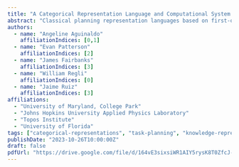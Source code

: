 ```yaml
---
title: "A Categorical Representation Language and Computational System for Knowledge-Based Robotic Task Planning"
abstract: "Classical planning representation languages based on first-order logic have preliminarily been used to model and solve robotic task planning problems. Wider adoption of these representation languages, however, is hindered by the limitations present when managing implicit world changes with concise action models. To address this problem, we propose an alternative approach to representing and managing updates to world states during planning. Based on the category-theoretic concepts of C-sets and double-pushout rewriting (DPO), our proposed representation can effectively handle structured knowledge about world states that support domain abstractions at all levels. It formalizes the semantics of predicates according to a user-provided ontology and preserves the semantics when transitioning between world states. This method provides a formal semantics for using knowledge graphs and relational databases to model world states and updates in planning. In this paper, we conceptually compare our category-theoretic representation with the classical planning representation. We show that our proposed representation has advantages over the classical representation in terms of handling implicit preconditions and effects, and provides a more structured framework in which to model and solve planning problems."
authors:
  - name: "Angeline Aguinaldo"
    affiliationIndices: [0,1]
  - name: "Evan Patterson"
    affiliationIndices: [2]
  - name: "James Fairbanks"
    affiliationIndices: [3]
  - name: "William Regli"
    affiliationIndices: [0]
  - name: "Jaime Ruiz"
    affiliationIndices: [3]
affiliations:
  - "University of Maryland, College Park"
  - "Johns Hopkins University Applied Physics Laboratory"
  - "Topos Institute"
  - "University of Florida"
tags: ["categorical-representations", "task-planning", "knowledge-representation", "robotics", "category-theory", "computational-systems"]
publishDate: "2023-10-26T10:00:00Z"
draft: false
pdfUrl: "https://drive.google.com/file/d/164vE3sixsiWR1AIY5rysK8T0ZfcJ--NH/view"
---
```

